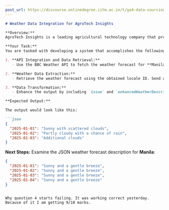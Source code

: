 ```yaml
---
post_url: https://discourse.onlinedegree.iitm.ac.in/t/ga4-data-sourcing-discussion-thread-tds-jan-2025/165959/167
---
```

```markdown
# Weather Data Integration for AgroTech Insights

**Overview:**
AgroTech Insights is a leading agricultural technology company that provides data-driven solutions for farmers and agribusinesses. They leverage advanced analytics and real-time data to optimize crop yields, manage resources efficiently, and mitigate risks associated with adverse weather conditions.

**Your Task:**
You are tasked with developing a system that accomplishes the following:

1. **API Integration and Data Retrieval:** 
   - Use the BBC Weather API to fetch the weather forecast for **Manila**. Send a GET request to the locale's endpoint to obtain the city's weather data.

2. **Weather Data Extraction:** 
   - Retrieve the weather forecast using the obtained locale ID. Send a GET request to the weather broker API endpoint with the locale ID.

3. **Data Transformation:** 
   - Enhance the output by including `issue` and `enhancedWeatherDescription` from each day’s forecast. Retrieve through the forecast's array in the API response and map each `issue` to its corresponding `enhancedWeatherDescription`. Create a JSON object where each key is the `issue` and the value is the `enhancedWeatherDescription`.

**Expected Output:**

The output would look like this:

```json
{
  "2025-01-01": "Sunny with scattered clouds",
  "2025-01-02": "Partly cloudy with a chance of rain",
  "2025-01-03": "Additional clouds"
}
```

**Next Steps:**
Examine the JSON weather forecast description for **Manila**:

```json
{
  "2025-01-01": "Sunny and a gentle breeze",
  "2025-01-02": "Sunny and a gentle breeze",
  "2025-01-03": "Sunny and a gentle breeze",
  "2025-01-04": "Sunny and a gentle breeze"
}
```
```

Why question 4 starts failing. It was working correct yesterday. Because of it I am getting 9/10 marks.
